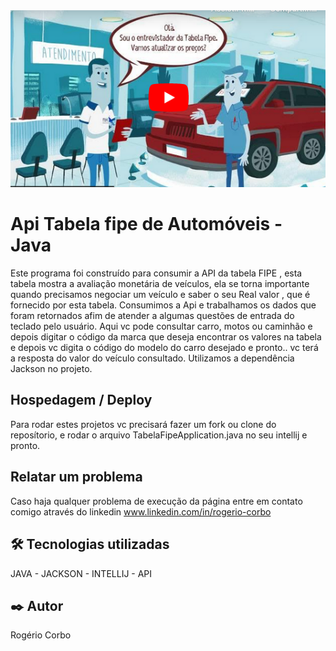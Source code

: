 <img src="/imagemCabecalho.PNG"  width=100% height=15% alt="Banner entevistador Tabela Fipe" title="Banner Entevistador tabela Fipe" >

# Api Tabela fipe de Automóveis - Java

Este programa foi construído para consumir a API da tabela FIPE , esta tabela mostra a 
avaliação monetária de veículos, ela se torna importante quando precisamos negociar um 
veículo e saber o seu Real valor , que é fornecido por esta tabela. Consumimos a Api e 
trabalhamos os dados que foram retornados afim de atender a algumas questões de entrada
do teclado pelo usuário. Aqui vc pode consultar carro, motos ou caminhão e depois digitar
o código da marca que deseja encontrar os valores na tabela e depois vc digita o código do
modelo do carro desejado e pronto.. vc terá a resposta do valor do veículo consultado. 
Utilizamos a dependência Jackson  no projeto.


## Hospedagem / Deploy

Para rodar estes projetos vc precisará fazer um fork ou clone do reposítorio, e rodar o arquivo
TabelaFipeApplication.java  no seu intellij e pronto. 

## Relatar um problema

Caso haja qualquer problema de execução da página entre em contato comigo através do linkedin
www.linkedin.com/in/rogerio-corbo


## 🛠️ Tecnologias utilizadas

JAVA - JACKSON - INTELLIJ - API 

 <!-- ![Javascript](https://img.shields.io/badge/Java-323330?style=for-the-badge&logo=java&logoColor=F7DF1E)
  ![Node](	https://img.shields.io/badge/Node%20js-339933?style=for-the-badge&logo=nodedotjs&logoColor=white)
  ![VsCode](https://img.shields.io/badge/VSCode-0078D4?style=for-the-badge&logo=visual%20studio%20code&logoColor=white)
 -->


## ✒️ Autor

Rogério Corbo

